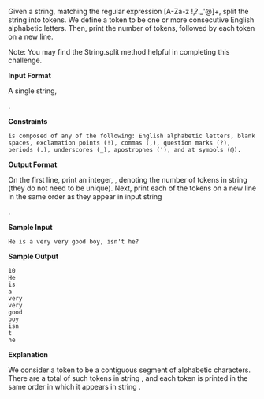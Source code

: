 Given a string, matching the regular expression [A-Za-z !,?._'@]+, split the string into tokens. We define a token to be one or more consecutive English alphabetic letters. Then, print the number of tokens, followed by each token on a new line.

Note: You may find the String.split method helpful in completing this challenge.

**Input Format**

A single string,

.

**Constraints**

    is composed of any of the following: English alphabetic letters, blank spaces, exclamation points (!), commas (,), question marks (?), periods (.), underscores (_), apostrophes ('), and at symbols (@).

**Output Format**

On the first line, print an integer,
, denoting the number of tokens in string (they do not need to be unique). Next, print each of the tokens on a new line in the same order as they appear in input string

.

**Sample Input**

```
He is a very very good boy, isn't he?
```

**Sample Output**

```
10
He
is
a
very
very
good
boy
isn
t
he
```

**Explanation**

We consider a token to be a contiguous segment of alphabetic characters. There are a total of
such tokens in string , and each token is printed in the same order in which it appears in string .
```